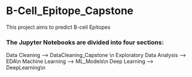 # B-Cell_Epitope_Capstone

This project aims to predict B-cell Epitopes

### The Jupyter Notebooks are divided into four sections:

Data Cleaning             --> DataCleaning_Capstone \n
Exploratory Data Analysis --> EDA\n
Machine Learning          --> ML_Models\n
Deep Learning             --> DeepLearning\n
